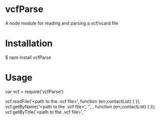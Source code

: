 vcfParse
========

A node module for reading and parsing a vcf/vcard file


Installation
============

$ npm install vcfParse

Usage
=====

var vcf = require('vcfParse')

vcf.readFile('<path to the .vcf file>', function (err,contactList) { });  
vcf.getByName('<path to the .vcf file>', '<name to be searched>', <perfectMatch>, function (err,contactList) { });  
vcf.getByTitle('<path to the .vcf file>', '<title to be searched>', function (err,contactList) { });  
vcf.getByEmail('<path to the .vcf file>', '<email to be searched>', <perfectMatch>, function (err,contactList) { });  
  
// perfectMatch (optional) == true, if you want to match the search string perfectly  
// perfectMatch (optional) == false (deafult), if perfect matching not required  
  
skeletal 'contactList' structure:  
  
[{  
	N:  
	FN:  
	ORG:  
	TITLE:  
	EMAIL:  
	PHOTO: {  
		TYPE:  
		PHOTO:  
	}  
	TEL: [{  
		TYPE: []  
		TEL:  
	}]  
	ADR: [{  
		TYPE: []  
		ADR:  
	}]  
}]
